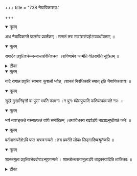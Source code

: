 +++
title = "738 नैयायिकाशयः"

+++


<details open><summary>मूलम्</summary>

अथ नैयायिकमते फलमेव प्रवर्तकम् ।सम्मतं तत्र सारांशसंग्रहोऽप्यवर्धायताम् ॥
</details>



<details open><summary>मूलम्</summary>

रागादेव प्रवृत्तिश्चेज्जन्मान्तरविनिश्चयः ।रागिणामेव जन्मेति वीतरागेति सूत्रितम् ॥
</details>



<details><summary>टीका</summary>

न्या. सू.[3-1-25]
</details>



<details open><summary>मूलम्</summary>

यदि रागान्न प्रवृत्तिः स्वभावः कुशली भवेत् ।शास्त्रं निरधिकारि स्यात् इति नैयायिकाशयः ॥
</details>



<details open><summary>मूलम्</summary>

सुखे दुःखनिवृत्तौ वा पुंसां भवति कामना ।न पुनः व्योमपुष्पादि कश्चित्कामयते नरः ॥
</details>



<details open><summary>मूलम्</summary>

भयं नाशङ्कते यस्मात्फलं वापि समीहितम् ।तथाविधस्य राज्ञोऽपि नाज्ञाऽनुष्ठीयते जनैः ॥
</details>



<details open><summary>मूलम्</summary>

वर्तमानापदेशेऽपि फलं यत्रावगम्यते ।तत्र प्रवर्तते लोकः लिङ्गादिष्वश्रुतेष्वपि ॥
</details>



<details open><summary>मूलम्</summary>

शास्त्रमूला प्रवृत्तिश्चेददोषाऽभ्युपगम्यते । शास्त्रोत्थरागामूलाऽपि तादृक्स्यादिति तार्किकाः ॥
</details>



<details><summary>टीका</summary>

न्या. म.[356]
</details>


